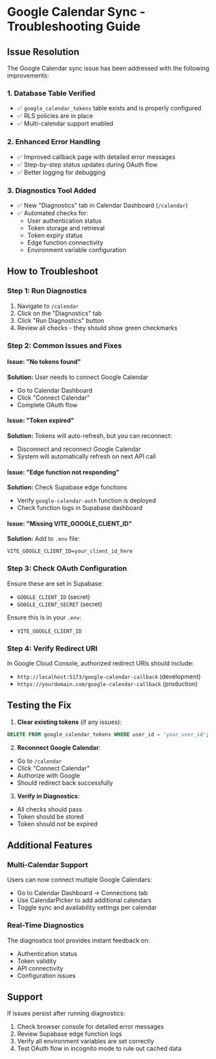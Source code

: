 # Google Calendar Sync - Troubleshooting Guide

## Issue Resolution

The Google Calendar sync issue has been addressed with the following improvements:

### 1. Database Table Verified
- ✅ `google_calendar_tokens` table exists and is properly configured
- ✅ RLS policies are in place
- ✅ Multi-calendar support enabled

### 2. Enhanced Error Handling
- ✅ Improved callback page with detailed error messages
- ✅ Step-by-step status updates during OAuth flow
- ✅ Better logging for debugging

### 3. Diagnostics Tool Added
- ✅ New "Diagnostics" tab in Calendar Dashboard (`/calendar`)
- ✅ Automated checks for:
  - User authentication status
  - Token storage and retrieval
  - Token expiry status
  - Edge function connectivity
  - Environment variable configuration

## How to Troubleshoot

### Step 1: Run Diagnostics
1. Navigate to `/calendar`
2. Click on the "Diagnostics" tab
3. Click "Run Diagnostics" button
4. Review all checks - they should show green checkmarks

### Step 2: Common Issues and Fixes

#### Issue: "No tokens found"
**Solution:** User needs to connect Google Calendar
- Go to Calendar Dashboard
- Click "Connect Calendar"
- Complete OAuth flow

#### Issue: "Token expired"
**Solution:** Tokens will auto-refresh, but you can reconnect:
- Disconnect and reconnect Google Calendar
- System will automatically refresh on next API call

#### Issue: "Edge function not responding"
**Solution:** Check Supabase edge functions
- Verify `google-calendar-auth` function is deployed
- Check function logs in Supabase dashboard

#### Issue: "Missing VITE_GOOGLE_CLIENT_ID"
**Solution:** Add to `.env` file:
```
VITE_GOOGLE_CLIENT_ID=your_client_id_here
```

### Step 3: Check OAuth Configuration
Ensure these are set in Supabase:
- `GOOGLE_CLIENT_ID` (secret)
- `GOOGLE_CLIENT_SECRET` (secret)

Ensure this is in your `.env`:
- `VITE_GOOGLE_CLIENT_ID`

### Step 4: Verify Redirect URI
In Google Cloud Console, authorized redirect URIs should include:
- `http://localhost:5173/google-calendar-callback` (development)
- `https://yourdomain.com/google-calendar-callback` (production)

## Testing the Fix

1. **Clear existing tokens** (if any issues):
```sql
DELETE FROM google_calendar_tokens WHERE user_id = 'your_user_id';
```

2. **Reconnect Google Calendar**:
- Go to `/calendar`
- Click "Connect Calendar"
- Authorize with Google
- Should redirect back successfully

3. **Verify in Diagnostics**:
- All checks should pass
- Token should be stored
- Token should not be expired

## Additional Features

### Multi-Calendar Support
Users can now connect multiple Google Calendars:
- Go to Calendar Dashboard → Connections tab
- Use CalendarPicker to add additional calendars
- Toggle sync and availability settings per calendar

### Real-Time Diagnostics
The diagnostics tool provides instant feedback on:
- Authentication status
- Token validity
- API connectivity
- Configuration issues

## Support

If issues persist after running diagnostics:
1. Check browser console for detailed error messages
2. Review Supabase edge function logs
3. Verify all environment variables are set correctly
4. Test OAuth flow in incognito mode to rule out cached data
